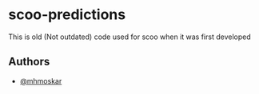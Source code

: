 # scoo-predictions
This is old (Not outdated) code used for scoo when it was first developed

## Authors

- [@mhmoskar](https://www.github.com/mhmoskar)
